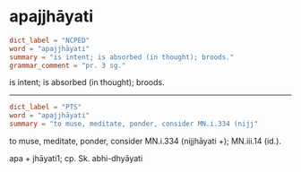 # apajjhāyati

``` toml
dict_label = "NCPED"
word = "apajjhāyati"
summary = "is intent; is absorbed (in thought); broods."
grammar_comment = "pr. 3 sg."
```

is intent; is absorbed (in thought); broods.

--------------------

``` toml
dict_label = "PTS"
word = "apajjhāyati"
summary = "to muse, meditate, ponder, consider MN.i.334 (nijj"
```

to muse, meditate, ponder, consider MN.i.334 (nijjhāyati \+); MN.iii.14 (id.).

apa \+ jhāyati1; cp. Sk. abhi\-dhyāyati

